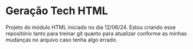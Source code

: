 # Geração Tech HTML

Projeto do módulo HTML iniciado no dia 12/06/24. Estou criando esse repositório tanto para treinar git quanto para atualizar conforme as minhas mudanças no arquivo caso tenha algo errado.
